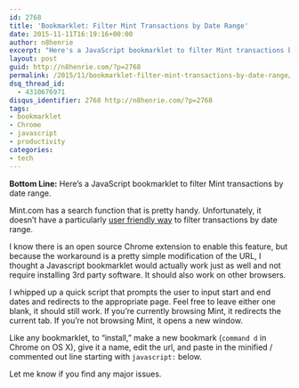 ```yaml
---
id: 2768
title: 'Bookmarklet: Filter Mint Transactions by Date Range'
date: 2015-11-11T16:19:16+00:00
author: n8henrie
excerpt: "Here's a JavaScript bookmarklet to filter Mint transactions by date range."
layout: post
guid: http://n8henrie.com/?p=2768
permalink: /2015/11/bookmarklet-filter-mint-transactions-by-date-range/
dsq_thread_id:
  - 4310676971
disqus_identifier: 2768 http://n8henrie.com/?p=2768
tags:
- bookmarklet
- Chrome
- javascript
- productivity
categories:
- tech
---
```

**Bottom Line:** Here’s a JavaScript bookmarklet to filter Mint transactions by date range.<!--more-->

Mint.com has a search function that is pretty handy. Unfortunately, it doesn’t have a particularly <a href="https://mint.lc.intuit.com/questions/948537-mint-faq-how-can-i-view-transactions-within-a-specific-date-range" target="_blank">user friendly way</a> to filter transactions by date range. 

I know there is an open source Chrome extension to enable this feature, but because the workaround is a pretty simple modification of the URL, I thought a Javascript bookmarklet would actually work just as well and not require installing 3rd party software. It should also work on other browsers.

I whipped up a quick script that prompts the user to input start and end dates and redirects to the appropriate page. Feel free to leave either one blank, it should still work. If you’re currently browsing Mint, it redirects the current tab. If you’re not browsing Mint, it opens a new window.

Like any bookmarklet, to “install,” make a new bookmark (`command d` in Chrome on OS X), give it a name, edit the url, and paste in the minified / commented out line starting with `javascript:` below.

Let me know if you find any major issues.
